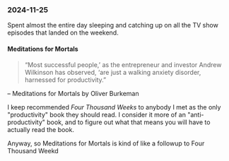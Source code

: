 ### 2024-11-25
Spent almost the entire day sleeping and catching up on all the TV show episodes that landed on the weekend. 

#### Meditations for Mortals
> “Most successful people,’ as the entrepreneur and investor Andrew Wilkinson has observed, ‘are just a walking anxiety disorder, harnessed for productivity.”

– Meditations for Mortals by Oliver Burkeman

I keep recommended _Four Thousand Weeks_ to anybody I met as the only "productivity" book they should read. I consider it more of an "anti-productivity" book, and to figure out what that means you will have to actually read the book.

Anyway, so Meditations for Mortals is kind of like a followup to Four Thousand Weekd